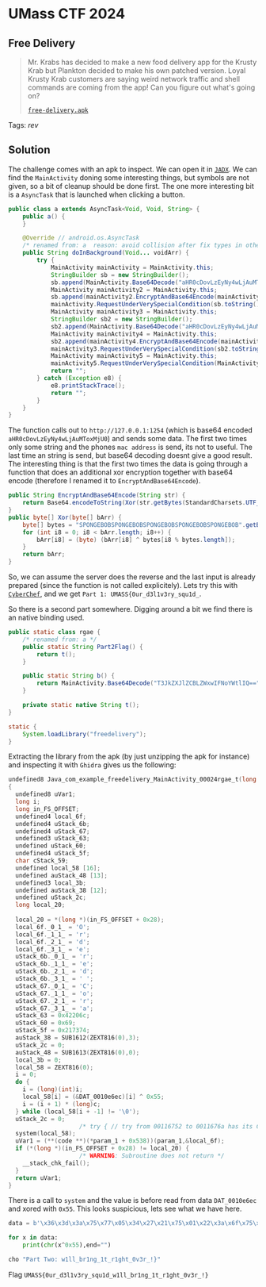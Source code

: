 # UMass CTF 2024

## Free Delivery

> Mr. Krabs has decided to make a new food delivery app for the Krusty Krab but Plankton decided to make his own patched version. Loyal Krusty Krab customers are saying weird network traffic and shell commands are coming from the app! Can you figure out what's going on?
> 
> [`free-delivery.apk`](free-delivery.apk)

Tags: _rev_

## Solution
The challenge comes with an apk to inspect. We can open it in [`JADX`](https://github.com/skylot/jadx). We can find the `MainActivity` doning some interesting things, but symbols are not given, so a bit of cleanup should be done first. The one more interesting bit is a `AsyncTask` that is launched when clicking a button.

```java
public class a extends AsyncTask<Void, Void, String> {
    public a() {
    }

    @Override // android.os.AsyncTask
    /* renamed from: a  reason: avoid collision after fix types in other method */
    public String doInBackground(Void... voidArr) {
        try {
            MainActivity mainActivity = MainActivity.this;
            StringBuilder sb = new StringBuilder();
            sb.append(MainActivity.Base64Decode("aHR0cDovLzEyNy4wLjAuMToxMjU0"));
            MainActivity mainActivity2 = MainActivity.this;
            sb.append(mainActivity2.EncryptAndBase64Encode(mainActivity2.f12220f));
            mainActivity.RequestUnderVerySpecialCondition(sb.toString());
            MainActivity mainActivity3 = MainActivity.this;
            StringBuilder sb2 = new StringBuilder();
            sb2.append(MainActivity.Base64Decode("aHR0cDovLzEyNy4wLjAuMToxMjU0"));
            MainActivity mainActivity4 = MainActivity.this;
            sb2.append(mainActivity4.EncryptAndBase64Encode(mainActivity4.GetMacAddress()));
            mainActivity3.RequestUnderVerySpecialCondition(sb2.toString());
            MainActivity mainActivity5 = MainActivity.this;
            mainActivity5.RequestUnderVerySpecialCondition(MainActivity.Base64Decode("aHR0cDovLzEyNy4wLjAuMToxMjU0") + "AzE9Omd0eG8XHhEcHTx1Nz0dN2MjfzF2MDYdICE6fyMa");
            return "";
        } catch (Exception e8) {
            e8.printStackTrace();
            return "";
        }
    }
}
```

The function calls out to `http://127.0.0.1:1254` (which is base64 encoded `aHR0cDovLzEyNy4wLjAuMToxMjU0`) and sends some data. The first two times only some string and the phones `mac address` is send, its not to useful. The last time an string is send, but base64 decoding doesnt give a good result. The interesting thing is that the first two times the data is going through a function that does an additional xor encryption together with base64 encode (therefore I renamed it to `EncryptAndBase64Encode`).

```java
public String EncryptAndBase64Encode(String str) {
    return Base64.encodeToString(Xor(str.getBytes(StandardCharsets.UTF_8)), 0);
}
public byte[] Xor(byte[] bArr) {
    byte[] bytes = "SPONGEBOBSPONGEBOBSPONGEBOBSPONGEBOBSPONGEBOB".getBytes();
    for (int i8 = 0; i8 < bArr.length; i8++) {
        bArr[i8] = (byte) (bArr[i8] ^ bytes[i8 % bytes.length]);
    }
    return bArr;
}
```

So, we can assume the server does the reverse and the last input is already prepared (since the function is not called explicitely). Lets try this with [`CyberChef`](https://gchq.github.io/CyberChef/#recipe=From_Base64('A-Za-z0-9%2B/%3D',true,false)XOR(%7B'option':'UTF8','string':'SPONGEBOBSPONGEBOBSPONGEBOBSPONGEBOBSPONGEBOB'%7D,'Standard',false)&input=QXpFOU9tZDBlRzhYSGhFY0hUeDFOejBkTjJNamZ6RjJNRFlkSUNFNmZ5TWE), and we get `Part 1: UMASS{0ur_d3l1v3ry_squ1d_`.

So there is a second part somewhere. Digging around a bit we find there is an native binding used.

```java
public static class rgae {
    /* renamed from: a */
    public static String Part2Flag() {
        return t();
    }

    public static String b() {
        return MainActivity.Base64Decode("T3JkZXJlZCBLZWxwIFNoYWtlIQ==");
    }

    private static native String t();
}

static {
    System.loadLibrary("freedelivery");
}
```

Extracting the library from the apk (by just unzipping the apk for instance) and inspecting it with `Ghidra` gives us the following:

```c
undefined8 Java_com_example_freedelivery_MainActivity_00024rgae_t(long *param_1)
{
  undefined8 uVar1;
  long i;
  long in_FS_OFFSET;
  undefined4 local_6f;
  undefined4 uStack_6b;
  undefined4 uStack_67;
  undefined3 uStack_63;
  undefined uStack_60;
  undefined4 uStack_5f;
  char cStack_59;
  undefined local_58 [16];
  undefined auStack_48 [13];
  undefined3 local_3b;
  undefined auStack_38 [12];
  undefined uStack_2c;
  long local_20;
  
  local_20 = *(long *)(in_FS_OFFSET + 0x28);
  local_6f._0_1_ = 'O';
  local_6f._1_1_ = 'r';
  local_6f._2_1_ = 'd';
  local_6f._3_1_ = 'e';
  uStack_6b._0_1_ = 'r';
  uStack_6b._1_1_ = 'e';
  uStack_6b._2_1_ = 'd';
  uStack_6b._3_1_ = ' ';
  uStack_67._0_1_ = 'C';
  uStack_67._1_1_ = 'o';
  uStack_67._2_1_ = 'r';
  uStack_67._3_1_ = 'a';
  uStack_63 = 0x42206c;
  uStack_60 = 0x69;
  uStack_5f = 0x217374;
  auStack_38 = SUB1612(ZEXT816(0),3);
  uStack_2c = 0;
  auStack_48 = SUB1613(ZEXT816(0),0);
  local_3b = 0;
  local_58 = ZEXT816(0);
  i = 0;
  do {
    i = (long)(int)i;
    local_58[i] = (&DAT_0010e6ec)[i] ^ 0x55;
    i = (i + 1) * (long)c;
  } while (local_58[i + -1] != '\0');
  uStack_2c = 0;
                    /* try { // try from 00116752 to 0011676a has its CatchHandler @ 001167a1 */
  system(local_58);
  uVar1 = (**(code **)(*param_1 + 0x538))(param_1,&local_6f);
  if (*(long *)(in_FS_OFFSET + 0x28) != local_20) {
                    /* WARNING: Subroutine does not return */
    __stack_chk_fail();
  }
  return uVar1;
}
```

There is a call to `system` and the value is before read from data `DAT_0010e6ec` and xored with `0x55`. This looks suspicious, lets see what we have here.

```python
data = b'\x36\x3d\x3a\x75\x77\x05\x34\x27\x21\x75\x01\x22\x3a\x6f\x75\x22\x64\x39\x39\x0a\x37\x27\x64\x3b\x32\x0a\x64\x21\x0a\x27\x64\x32\x3d\x21\x0a\x65\x23\x66\x27\x0a\x74\x28\x77\x55'

for x in data:
    print(chr(x^0x55),end="")
```

```bash
cho "Part Two: w1ll_br1ng_1t_r1ght_0v3r_!}"
```

Flag `UMASS{0ur_d3l1v3ry_squ1d_w1ll_br1ng_1t_r1ght_0v3r_!}`